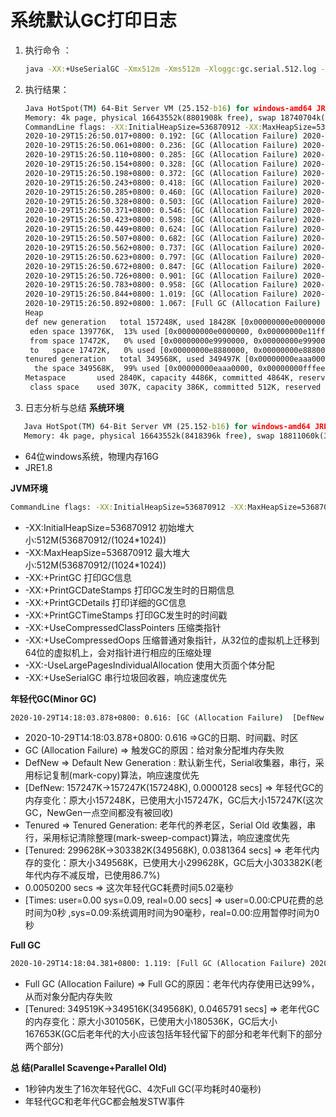 # 系统默认GC打印日志
1. 执行命令 ：
    ```cmd
    java -XX:+UseSerialGC -Xmx512m -Xms512m -Xloggc:gc.serial.512.log -XX:+PrintGCDetails -XX:+PrintGCDateStamps com.mariston.weektwo.GCLogAnalysis
    ```
2. 执行结果：
    ```cmd
   Java HotSpot(TM) 64-Bit Server VM (25.152-b16) for windows-amd64 JRE (1.8.0_152-b16), built on Sep 14 2017 02:29:36 by "java_re" with MS VC++ 10.0 (VS2010)
   Memory: 4k page, physical 16643552k(8801908k free), swap 18740704k(6500644k free)
   CommandLine flags: -XX:InitialHeapSize=536870912 -XX:MaxHeapSize=536870912 -XX:+PrintGC -XX:+PrintGCDateStamps -XX:+PrintGCDetails -XX:+PrintGCTimeStamps -XX:+UseCompressedClassPointers -XX:+UseCompressedOops -XX:-UseLargePagesIndividualAllocation -XX:+UseSerialGC 
   2020-10-29T15:26:50.017+0800: 0.192: [GC (Allocation Failure) 2020-10-29T15:26:50.017+0800: 0.192: [DefNew: 139776K->17472K(157248K), 0.0236945 secs] 139776K->45367K(506816K), 0.0238252 secs] [Times: user=0.03 sys=0.00, real=0.02 secs] 
   2020-10-29T15:26:50.061+0800: 0.236: [GC (Allocation Failure) 2020-10-29T15:26:50.061+0800: 0.236: [DefNew: 157131K->17470K(157248K), 0.0313933 secs] 185027K->87696K(506816K), 0.0314473 secs] [Times: user=0.00 sys=0.03, real=0.03 secs] 
   2020-10-29T15:26:50.110+0800: 0.285: [GC (Allocation Failure) 2020-10-29T15:26:50.110+0800: 0.285: [DefNew: 157144K->17471K(157248K), 0.0249160 secs] 227370K->132099K(506816K), 0.0249699 secs] [Times: user=0.02 sys=0.02, real=0.03 secs] 
   2020-10-29T15:26:50.154+0800: 0.328: [GC (Allocation Failure) 2020-10-29T15:26:50.154+0800: 0.328: [DefNew: 157247K->17470K(157248K), 0.0234175 secs] 271875K->173408K(506816K), 0.0235074 secs] [Times: user=0.03 sys=0.00, real=0.02 secs] 
   2020-10-29T15:26:50.198+0800: 0.372: [GC (Allocation Failure) 2020-10-29T15:26:50.198+0800: 0.372: [DefNew: 156962K->17469K(157248K), 0.0254466 secs] 312900K->217885K(506816K), 0.0255005 secs] [Times: user=0.02 sys=0.01, real=0.03 secs] 
   2020-10-29T15:26:50.243+0800: 0.418: [GC (Allocation Failure) 2020-10-29T15:26:50.243+0800: 0.418: [DefNew: 157245K->17471K(157248K), 0.0246641 secs] 357661K->261975K(506816K), 0.0247310 secs] [Times: user=0.00 sys=0.02, real=0.02 secs] 
   2020-10-29T15:26:50.285+0800: 0.460: [GC (Allocation Failure) 2020-10-29T15:26:50.285+0800: 0.460: [DefNew: 157012K->17470K(157248K), 0.0240974 secs] 401516K->303415K(506816K), 0.0241513 secs] [Times: user=0.00 sys=0.01, real=0.02 secs] 
   2020-10-29T15:26:50.328+0800: 0.503: [GC (Allocation Failure) 2020-10-29T15:26:50.328+0800: 0.503: [DefNew: 157246K->17471K(157248K), 0.0256180 secs] 443191K->349141K(506816K), 0.0256739 secs] [Times: user=0.03 sys=0.00, real=0.03 secs] 
   2020-10-29T15:26:50.371+0800: 0.546: [GC (Allocation Failure) 2020-10-29T15:26:50.371+0800: 0.546: [DefNew: 157247K->157247K(157248K), 0.0000139 secs]2020-10-29T15:26:50.371+0800: 0.546: [Tenured: 331670K->274325K(349568K), 0.0344578 secs] 488917K->274325K(506816K), [Metaspace: 2834K->2834K(1056768K)], 0.0345436 secs] [Times: user=0.03 sys=0.00, real=0.03 secs] 
   2020-10-29T15:26:50.423+0800: 0.598: [GC (Allocation Failure) 2020-10-29T15:26:50.423+0800: 0.598: [DefNew: 139776K->17472K(157248K), 0.0070302 secs] 414101K->320542K(506816K), 0.0070816 secs] [Times: user=0.02 sys=0.00, real=0.01 secs] 
   2020-10-29T15:26:50.449+0800: 0.624: [GC (Allocation Failure) 2020-10-29T15:26:50.449+0800: 0.624: [DefNew: 157248K->157248K(157248K), 0.0000336 secs]2020-10-29T15:26:50.449+0800: 0.624: [Tenured: 303070K->307928K(349568K), 0.0402921 secs] 460318K->307928K(506816K), [Metaspace: 2834K->2834K(1056768K)], 0.0404062 secs] [Times: user=0.05 sys=0.00, real=0.04 secs] 
   2020-10-29T15:26:50.507+0800: 0.682: [GC (Allocation Failure) 2020-10-29T15:26:50.507+0800: 0.682: [DefNew: 139776K->139776K(157248K), 0.0000132 secs]2020-10-29T15:26:50.507+0800: 0.682: [Tenured: 307928K->320873K(349568K), 0.0407805 secs] 447704K->320873K(506816K), [Metaspace: 2834K->2834K(1056768K)], 0.0408576 secs] [Times: user=0.03 sys=0.00, real=0.04 secs] 
   2020-10-29T15:26:50.562+0800: 0.737: [GC (Allocation Failure) 2020-10-29T15:26:50.562+0800: 0.737: [DefNew: 139776K->139776K(157248K), 0.0000139 secs]2020-10-29T15:26:50.562+0800: 0.737: [Tenured: 320873K->319893K(349568K), 0.0429762 secs] 460649K->319893K(506816K), [Metaspace: 2834K->2834K(1056768K)], 0.0430553 secs] [Times: user=0.05 sys=0.00, real=0.04 secs] 
   2020-10-29T15:26:50.623+0800: 0.797: [GC (Allocation Failure) 2020-10-29T15:26:50.623+0800: 0.797: [DefNew: 139776K->139776K(157248K), 0.0000143 secs]2020-10-29T15:26:50.623+0800: 0.797: [Tenured: 319893K->342972K(349568K), 0.0318486 secs] 459669K->342972K(506816K), [Metaspace: 2834K->2834K(1056768K)], 0.0319300 secs] [Times: user=0.03 sys=0.00, real=0.03 secs] 
   2020-10-29T15:26:50.672+0800: 0.847: [GC (Allocation Failure) 2020-10-29T15:26:50.672+0800: 0.847: [DefNew: 139776K->139776K(157248K), 0.0000136 secs]2020-10-29T15:26:50.672+0800: 0.847: [Tenured: 342972K->343521K(349568K), 0.0365580 secs] 482748K->343521K(506816K), [Metaspace: 2834K->2834K(1056768K)], 0.0366336 secs] [Times: user=0.05 sys=0.00, real=0.04 secs] 
   2020-10-29T15:26:50.726+0800: 0.901: [GC (Allocation Failure) 2020-10-29T15:26:50.726+0800: 0.901: [DefNew: 139776K->139776K(157248K), 0.0000141 secs]2020-10-29T15:26:50.726+0800: 0.901: [Tenured: 343521K->342979K(349568K), 0.0382620 secs] 483297K->342979K(506816K), [Metaspace: 2834K->2834K(1056768K)], 0.0383462 secs] [Times: user=0.03 sys=0.00, real=0.04 secs] 
   2020-10-29T15:26:50.783+0800: 0.958: [GC (Allocation Failure) 2020-10-29T15:26:50.783+0800: 0.958: [DefNew: 139776K->139776K(157248K), 0.0000139 secs]2020-10-29T15:26:50.783+0800: 0.958: [Tenured: 342979K->328589K(349568K), 0.0440072 secs] 482755K->328589K(506816K), [Metaspace: 2834K->2834K(1056768K)], 0.0440869 secs] [Times: user=0.05 sys=0.00, real=0.04 secs] 
   2020-10-29T15:26:50.844+0800: 1.019: [GC (Allocation Failure) 2020-10-29T15:26:50.844+0800: 1.019: [DefNew: 139776K->139776K(157248K), 0.0000134 secs]2020-10-29T15:26:50.844+0800: 1.019: [Tenured: 328589K->349489K(349568K), 0.0297876 secs] 468365K->356335K(506816K), [Metaspace: 2834K->2834K(1056768K)], 0.0298664 secs] [Times: user=0.03 sys=0.00, real=0.03 secs] 
   2020-10-29T15:26:50.892+0800: 1.067: [Full GC (Allocation Failure) 2020-10-29T15:26:50.892+0800: 1.067: [Tenured: 349489K->349497K(349568K), 0.0394740 secs] 506660K->362086K(506816K), [Metaspace: 2834K->2834K(1056768K)], 0.0395297 secs] [Times: user=0.05 sys=0.00, real=0.04 secs] 
   Heap
    def new generation   total 157248K, used 18428K [0x00000000e0000000, 0x00000000eaaa0000, 0x00000000eaaa0000)
     eden space 139776K,  13% used [0x00000000e0000000, 0x00000000e11ff2e8, 0x00000000e8880000)
     from space 17472K,   0% used [0x00000000e9990000, 0x00000000e9990000, 0x00000000eaaa0000)
     to   space 17472K,   0% used [0x00000000e8880000, 0x00000000e8880000, 0x00000000e9990000)
    tenured generation   total 349568K, used 349497K [0x00000000eaaa0000, 0x0000000100000000, 0x0000000100000000)
      the space 349568K,  99% used [0x00000000eaaa0000, 0x00000000fffee5f0, 0x00000000fffee600, 0x0000000100000000)
    Metaspace       used 2840K, capacity 4486K, committed 4864K, reserved 1056768K
     class space    used 307K, capacity 386K, committed 512K, reserved 1048576K

    ```
3. 日志分析与总结
**系统环境**
```cmd
   Java HotSpot(TM) 64-Bit Server VM (25.152-b16) for windows-amd64 JRE (1.8.0_152-b16), built on Sep 14 2017 02:29:36 by "java_re" with MS VC++ 10.0 (VS2010)
   Memory: 4k page, physical 16643552k(8418396k free), swap 18811060k(3799852k free)
```
+ 64位windows系统，物理内存16G
+ JRE1.8

**JVM环境**
 ```cmd
CommandLine flags: -XX:InitialHeapSize=536870912 -XX:MaxHeapSize=536870912 -XX:+PrintGC -XX:+PrintGCDateStamps -XX:+PrintGCDetails -XX:+PrintGCTimeStamps -XX:+UseCompressedClassPointers -XX:+UseCompressedOops -XX:-UseLargePagesIndividualAllocation -XX:+UseSerialGC
```
+ -XX:InitialHeapSize=536870912 初始堆大小:512M(536870912/(1024*1024))
+ -XX:MaxHeapSize=536870912 最大堆大小:512M(536870912/(1024*1024))
+ -XX:+PrintGC 打印GC信息
+ -XX:+PrintGCDateStamps 打印GC发生时的日期信息
+ -XX:+PrintGCDetails 打印详细的GC信息
+ -XX:+PrintGCTimeStamps 打印GC发生时的时间戳
+ -XX:+UseCompressedClassPointers 压缩类指针
+ -XX:+UseCompressedOops 压缩普通对象指针，从32位的虚拟机上迁移到64位的虚拟机上，会对指针进行相应的压缩处理
+ -XX:-UseLargePagesIndividualAllocation 使用大页面个体分配
+ -XX:+UseSerialGC 串行垃圾回收器，响应速度优先

**年轻代GC(Minor GC)**
```cmd
2020-10-29T14:18:03.878+0800: 0.616: [GC (Allocation Failure)  [DefNew: 157247K->157247K(157248K), 0.0000128 secs]2020-10-29T14:18:03.878+0800: 0.616: [Tenured: 299628K->303382K(349568K), 0.0381364 secs] 456876K->303382K(506816K), [Metaspace: 2834K->2834K(1056768K)], 0.0382122 secs] [Times: user=0.05 sys=0.00, real=0.04 secs]
```
+ 2020-10-29T14:18:03.878+0800: 0.616 =>GC的日期、时间戳、时区
+ GC (Allocation Failure) => 触发GC的原因：给对象分配堆内存失败
+ DefNew => Default New Generation : 默认新生代，Serial收集器，串行，采用标记复制(mark-copy)算法，响应速度优先
+ \[DefNew: 157247K->157247K(157248K), 0.0000128 secs] => 年轻代GC的内存变化：原大小157248K，已使用大小157247K，GC后大小157247K(这次GC，NewGen一点空间都没有被回收)
+ Tenured => Tenured Generation: 老年代的养老区，Serial Old 收集器，串行，采用标记清除整理(mark-sweep-compact)算法，响应速度优先
+ \[Tenured: 299628K->303382K(349568K), 0.0381364 secs] => 老年代内存的变化：原大小349568K，已使用大小299628K，GC后大小303382K(老年代内存不减反增，已使用86.7%)
+ 0.0050200 secs => 这次年轻代GC耗费时间5.02毫秒
+ \[Times: user=0.00 sys=0.09, real=0.00 secs] => user=0.00:CPU花费的总时间为0秒 ,sys=0.09:系统调用时间为90毫秒，real=0.00:应用暂停时间为0秒

**Full GC**
```cmd
2020-10-29T14:18:04.381+0800: 1.119: [Full GC (Allocation Failure) 2020-10-29T14:18:04.381+0800: 1.119: [Tenured: 349519K->349516K(349568K), 0.0465791 secs] 506630K->374682K(506816K), [Metaspace: 2834K->2834K(1056768K)], 0.0466928 secs] [Times: user=0.05 sys=0.00, real=0.05 secs]
```
+ Full GC (Allocation Failure) => Full GC的原因：老年代内存使用已达99%，从而对象分配内存失败
+ \[Tenured: 349519K->349516K(349568K), 0.0465791 secs] => 老年代GC的内存变化：原大小301056K，已使用大小180536K，GC后大小167653K(GC后老年代的大小应该包括年轻代留下的部分和老年代剩下的部分两个部分)

**总 结(Parallel Scavenge+Parallel Old)**
+ 1秒钟内发生了16次年轻代GC、4次Full GC(平均耗时40毫秒)
+ 年轻代GC和老年代GC都会触发STW事件
